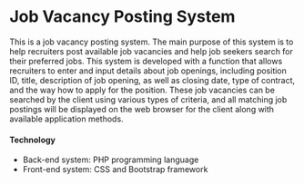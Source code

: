 # Job Vacancy Posting System
This is a job vacancy posting system. The main purpose of this system is to help recruiters post available job vacancies and help job seekers search for their preferred jobs. This system is developed with a function that allows recruiters to enter and input details about job openings, including position ID, title, description of job opening, as well as closing date, type of contract, and the way how to apply for the position. These job vacancies can be searched by the client using various types of criteria, and all matching job postings will be displayed on the web browser for the client along with available application methods.
#### Technology
+ Back-end system: PHP programming language
+ Front-end system: CSS and Bootstrap framework
